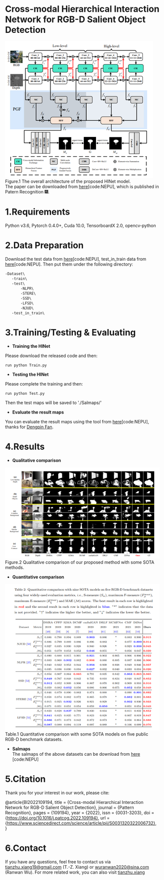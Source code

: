 # Cross-modal Hierarchical Interaction Network for RGB-D Salient Object Detection
![image](figs/HINet.png)  
   Figure.1 The overall architecture of the proposed HINet model.  
   The paper can be downloaded from [here](https://pan.baidu.com/s/1ttaUKii1ANSscdP0At6k-Q)[code:NEPU], which is published in Patern Recognition 🎆.
# 1.Requirements
Python v3.6, Pytorch 0.4.0+, Cuda 10.0, TensorboardX 2.0, opencv-python

# 2.Data Preparation
Download the test data from [here](https://pan.baidu.com/s/1SSxeqTsc1buN4JMglbJdaA)[code:NEPU], test_in_train data from [here](https://pan.baidu.com/s/15pUzASvTaBV9swHzpwBBhA 
)[code:NEPU]. Then put them under the following directory:  

    -Dataset\   
       -train\  
       -test\ 
           -NLPR\
           -STERE\
           -SSD\
           -LFSD\
           -NJUD\
       -test_in_train\
       
# 3.Training/Testing & Evaluating
* **Training the HINet**  

Please download the released code and then:  
  
    run python Train.py  

* **Testing the HINet**  

Please complete the training and then:  

    run python Test.py  

Then the test maps will be saved to './Salmaps/'

* **Evaluate the result maps**  

You can evaluate the result maps using the tool from [here](https://pan.baidu.com/s/1gmckcn7FZuDP2ufiTM6qow)[code:NEPU], thanks for [Dengpin Fan](https://github.com/DengPingFan).

# 4.Results
* **Qualitative comparison**  

![image](figs/vision_results.png)  
Figure.2 Qualitative comparison of our proposed method with some SOTA methods.  

* **Quantitative comparison** 

![image](figs/qulities_results.png)  
Table.1 Quantitative comparison with some SOTA models on five public RGB-D benchmark datasets. 

* **Salmaps**   
The salmaps of the above datasets can be download from [here](https://pan.baidu.com/s/1sswZiW-2lDaYPPnpK9Ahbw) [code:NEPU]

# 5.Citation 
Thank you for your interest in our work, please cite:

@article{BI2022109194,
title = {Cross-modal Hierarchical Interaction Network for RGB-D Salient Object Detection},
journal = {Pattern Recognition},
pages = {109194},
year = {2022},
issn = {0031-3203},
doi = {https://doi.org/10.1016/j.patcog.2022.109194},
url = {https://www.sciencedirect.com/science/article/pii/S0031320322006732},
} 

# 6.Contact  
If you have any questions, feel free to contact us via tianzhu.xiang19@gmail.com (T.-Z. Xiang) or wuranwan2020@sina.com (Ranwan Wu). 
For more related work, you can also visit [tianzhu.xiang](https://github.com/visionxiang)










